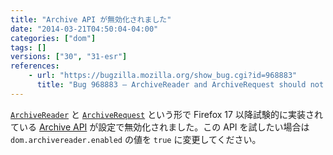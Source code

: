 ```yaml
---
title: "Archive API が無効化されました"
date: "2014-03-21T04:50:04-04:00"
categories: ["dom"]
tags: []
versions: ["30", "31-esr"]
references:
    - url: "https://bugzilla.mozilla.org/show_bug.cgi?id=968883"
      title: "Bug 968883 – ArchiveReader and ArchiveRequest should not be exposed interfaces"
---
```

[`ArchiveReader`](https://developer.mozilla.org/docs/Web/API/ArchiveReader) と [`ArchiveRequest`](https://developer.mozilla.org/docs/Web/API/ArchiveRequest) という形で Firefox 17 以降試験的に実装されている [Archive API](https://hacks.mozilla.org/2012/10/archiveapi-read-out-archive-file-contents-introducing-bleeding-edge/) が設定で無効化されました。この API を試したい場合は `dom.archivereader.enabled` の値を `true` に変更してください。
